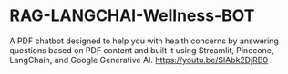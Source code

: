# RAG-LANGCHAI-Wellness-BOT
A PDF chatbot designed to help you with health concerns by answering questions based on PDF content and built it using Streamlit, Pinecone, LangChain, and Google Generative AI.
https://youtu.be/SlAbk2DjRB0
